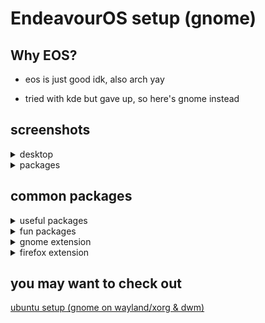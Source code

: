 # EndeavourOS setup (gnome)

## Why EOS?
- eos is just good idk, also arch yay

- tried with kde but gave up, so here's gnome instead

## screenshots
<details>
<summary>desktop</summary>
<br>

![Screenshot from 2023-12-05 21-43-29](https://github.com/cpp-johnny/EndeavourOS-setup/assets/119715263/c74d4c34-eb58-41eb-936e-2d86b8da21a6)


![Screenshot from 2023-12-05 21-44-26](https://github.com/cpp-johnny/EndeavourOS-setup/assets/119715263/bf37e4c6-ed46-4ed2-a5ef-b9663dc251f0)


![image](https://github.com/cpp-johnny/EndeavourOS-setup/assets/119715263/f1f234f0-7011-413a-803a-b1b93e51ef1e)


  
</details>


<details>
<summary>packages</summary>
<br>

![Screenshot from 2023-12-05 21-49-33](https://github.com/cpp-johnny/EndeavourOS-setup/assets/119715263/b89c7f9e-ae12-4839-9490-198f1b3ae1f0)


![Screenshot from 2023-12-05 21-51-46](https://github.com/cpp-johnny/EndeavourOS-setup/assets/119715263/342d203e-d8fc-43a1-b258-e994670215f8)


</details>


## common packages
<details>
<summary>useful packages </summary>
<br>

```
terminal:             kgx, alacritty (with monakai charcoal theme)
editor:               NvChad (radium theme, with custom pikachu launch), VS Code, VSCodium
note taking:          Obsidian
browser:              firefox, brave
LaTeX:                TeXstudio
image manupilation:   Gimp
screen recorder:      OBS
```
</details>


<details>
<summary>fun packages </summary>
<br>

```
bpytop
cava
cbonsai
cmatrix
htop
periodic-table-cli 
pipes.sh
rusty-rain
tty-clock
```
</details>

<details>
<summary>gnome extension </summary>
<br>

```
dash to dock
extension list
transparent top bar
workspace indicator
emoji copy (a clone of emoji selector since the original do not work with gnome 45)
```
</details>

<details>
<summary>firefox extension </summary>
<br>

```
uBlock Origin
Dark Reader
```
</details>

## you may want to check out

[ubuntu setup (gnome on wayland/xorg & dwm)](https://github.com/cpp-johnny/ubuntu-setup/tree/main)
